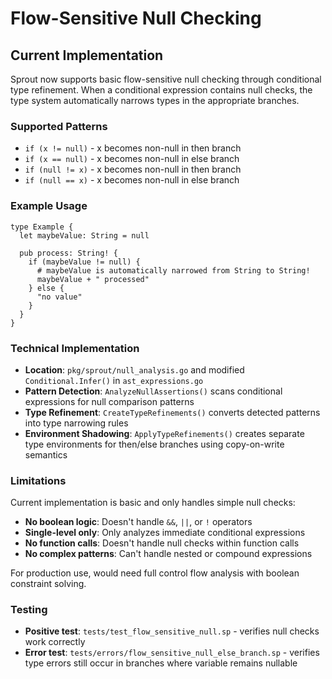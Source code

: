 # Flow-Sensitive Null Checking

## Current Implementation

Sprout now supports basic flow-sensitive null checking through conditional type refinement. When a conditional expression contains null checks, the type system automatically narrows types in the appropriate branches.

### Supported Patterns

- `if (x != null)` - x becomes non-null in then branch
- `if (x == null)` - x becomes non-null in else branch  
- `if (null != x)` - x becomes non-null in then branch
- `if (null == x)` - x becomes non-null in else branch

### Example Usage

```sprout
type Example {
  let maybeValue: String = null
  
  pub process: String! {
    if (maybeValue != null) {
      # maybeValue is automatically narrowed from String to String!
      maybeValue + " processed"
    } else {
      "no value"
    }
  }
}
```

### Technical Implementation

- **Location**: `pkg/sprout/null_analysis.go` and modified `Conditional.Infer()` in `ast_expressions.go`
- **Pattern Detection**: `AnalyzeNullAssertions()` scans conditional expressions for null comparison patterns
- **Type Refinement**: `CreateTypeRefinements()` converts detected patterns into type narrowing rules
- **Environment Shadowing**: `ApplyTypeRefinements()` creates separate type environments for then/else branches using copy-on-write semantics

### Limitations

Current implementation is basic and only handles simple null checks:
- **No boolean logic**: Doesn't handle `&&`, `||`, or `!` operators
- **Single-level only**: Only analyzes immediate conditional expressions
- **No function calls**: Doesn't handle null checks within function calls
- **No complex patterns**: Can't handle nested or compound expressions

For production use, would need full control flow analysis with boolean constraint solving.

### Testing

- **Positive test**: `tests/test_flow_sensitive_null.sp` - verifies null checks work correctly
- **Error test**: `tests/errors/flow_sensitive_null_else_branch.sp` - verifies type errors still occur in branches where variable remains nullable